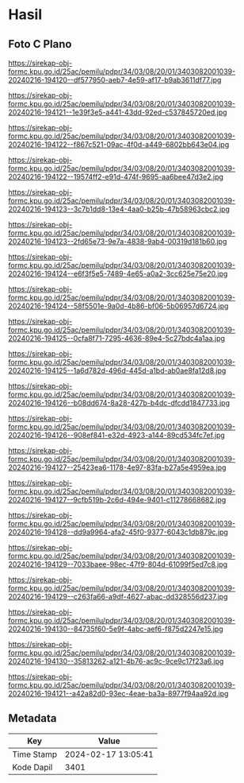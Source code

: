 # Hasil

## Foto C Plano

https://sirekap-obj-formc.kpu.go.id/25ac/pemilu/pdpr/34/03/08/20/01/3403082001039-20240216-194120--df577950-aeb7-4e59-af17-b9ab3611df77.jpg

https://sirekap-obj-formc.kpu.go.id/25ac/pemilu/pdpr/34/03/08/20/01/3403082001039-20240216-194121--1e39f3e5-a441-43dd-92ed-c537845720ed.jpg

https://sirekap-obj-formc.kpu.go.id/25ac/pemilu/pdpr/34/03/08/20/01/3403082001039-20240216-194122--f867c521-09ac-4f0d-a449-6802bb643e04.jpg

https://sirekap-obj-formc.kpu.go.id/25ac/pemilu/pdpr/34/03/08/20/01/3403082001039-20240216-194122--19574ff2-e91d-474f-9695-aa6bee47d3e2.jpg

https://sirekap-obj-formc.kpu.go.id/25ac/pemilu/pdpr/34/03/08/20/01/3403082001039-20240216-194123--3c7b1dd8-13e4-4aa0-b25b-47b58963cbc2.jpg

https://sirekap-obj-formc.kpu.go.id/25ac/pemilu/pdpr/34/03/08/20/01/3403082001039-20240216-194123--2fd65e73-9e7a-4838-9ab4-00319d181b60.jpg

https://sirekap-obj-formc.kpu.go.id/25ac/pemilu/pdpr/34/03/08/20/01/3403082001039-20240216-194124--e6f3f5e5-7489-4e65-a0a2-3cc625e75e20.jpg

https://sirekap-obj-formc.kpu.go.id/25ac/pemilu/pdpr/34/03/08/20/01/3403082001039-20240216-194124--58f5501e-9a0d-4b86-bf06-5b06957d6724.jpg

https://sirekap-obj-formc.kpu.go.id/25ac/pemilu/pdpr/34/03/08/20/01/3403082001039-20240216-194125--0cfa8f71-7295-4636-89e4-5c27bdc4a1aa.jpg

https://sirekap-obj-formc.kpu.go.id/25ac/pemilu/pdpr/34/03/08/20/01/3403082001039-20240216-194125--1a6d782d-496d-445d-a1bd-ab0ae8fa12d8.jpg

https://sirekap-obj-formc.kpu.go.id/25ac/pemilu/pdpr/34/03/08/20/01/3403082001039-20240216-194126--b08dd674-8a28-427b-b4dc-dfcdd1847733.jpg

https://sirekap-obj-formc.kpu.go.id/25ac/pemilu/pdpr/34/03/08/20/01/3403082001039-20240216-194126--908ef841-e32d-4923-a144-89cd534fc7ef.jpg

https://sirekap-obj-formc.kpu.go.id/25ac/pemilu/pdpr/34/03/08/20/01/3403082001039-20240216-194127--25423ea6-1178-4e97-83fa-b27a5e4959ea.jpg

https://sirekap-obj-formc.kpu.go.id/25ac/pemilu/pdpr/34/03/08/20/01/3403082001039-20240216-194127--9cfb519b-2c6d-494e-9401-c11278668682.jpg

https://sirekap-obj-formc.kpu.go.id/25ac/pemilu/pdpr/34/03/08/20/01/3403082001039-20240216-194128--dd9a9964-afa2-45f0-9377-6043c1db879c.jpg

https://sirekap-obj-formc.kpu.go.id/25ac/pemilu/pdpr/34/03/08/20/01/3403082001039-20240216-194129--7033baee-98ec-47f9-804d-61099f5ed7c8.jpg

https://sirekap-obj-formc.kpu.go.id/25ac/pemilu/pdpr/34/03/08/20/01/3403082001039-20240216-194129--c263fa66-a9df-4627-abac-dd328556d237.jpg

https://sirekap-obj-formc.kpu.go.id/25ac/pemilu/pdpr/34/03/08/20/01/3403082001039-20240216-194130--84735f60-5e9f-4abc-aef6-f875d2247e15.jpg

https://sirekap-obj-formc.kpu.go.id/25ac/pemilu/pdpr/34/03/08/20/01/3403082001039-20240216-194130--35813262-a121-4b76-ac9c-9ce9c17f23a6.jpg

https://sirekap-obj-formc.kpu.go.id/25ac/pemilu/pdpr/34/03/08/20/01/3403082001039-20240216-194121--a42a82d0-93ec-4eae-ba3a-8977f94aa92d.jpg


## Metadata

| Key        | Value               |
| ---------- | ------------------- |
| Time Stamp | 2024-02-17 13:05:41 |
| Kode Dapil | 3401                |



